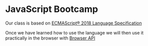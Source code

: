 # JavaScript Bootcamp

Our class is based on [ECMAScript® 2018 Language Specification](https://www.ecma-international.org/ecma-262/)

Once we have learned how to use the language we will then use it practically in the browser with
[Browser API](https://developer.mozilla.org/en/docs/Web/API)

